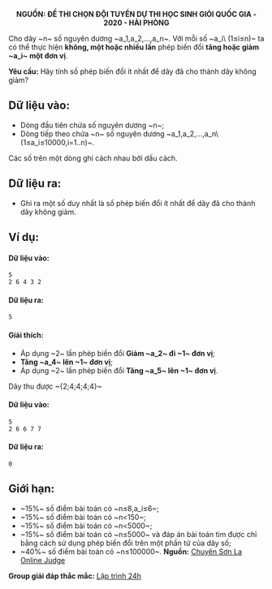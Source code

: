 **<center>NGUỒN: ĐỀ THI CHỌN ĐỘI TUYỂN DỰ THI HỌC SINH GIỎI QUỐC GIA - 2020 - HẢI PHÒNG</center>**

Cho dãy ~n~ số nguyên dương ~a_1,a_2,…,a_n~. Với mỗi số ~a_i\  (1≤i≤n)~ ta có thể thực hiện **không, một hoặc nhiều lần** phép biến đổi **tăng hoặc giảm ~a_i~ một đơn vị**.

**Yêu cầu:** Hãy tính số phép biến đổi ít nhất để dãy đã cho thành dãy không giảm?

## Dữ liệu vào:
- Dòng đầu tiên chứa số nguyên dương ~n~;
- Dòng tiếp theo chứa ~n~ số nguyên dương ~a_1,a_2,…,a_n\ (1≤a_i≤10000,i=1..n)~.

Các số trên một dòng ghi cách nhau bởi dấu cách.

## Dữ liệu ra:
- Ghi ra một số duy nhất là số phép biến đổi ít nhất để dãy đã cho thành dãy không giảm.

## Ví dụ:
#### Dữ liệu vào:
```
5
2 6 4 3 2
```

#### Dữ liệu ra:
```
5
```

#### Giải thích:
- Áp dụng ~2~ lần phép biến đổi **Giảm ~a_2~ đi ~1~ đơn vị**;
- **Tăng ~a_4~ lên ~1~ đơn vị**;
- Áp dụng ~2~ lần phép biến đổi **Tăng ~a_5~ lên ~1~ đơn vị**.

Dãy thu được ~{2;4;4;4;4}~

#### Dữ liệu vào:
```
5
2 6 6 7 7
```
#### Dữ liệu ra:
```
0
```

## Giới hạn:
- ~15\%~ số điểm bài toán có ~n≤8,a_i≤6~;
- ~15\%~ số điểm bài toán có ~n<150~;
- ~15\%~ số điểm bài toán có ~n<5000~;
- ~15\%~ số điểm bài toán có ~n≤5000~ và đáp án bài toán tìm được chỉ bằng cách sử dụng phép biến đổi trên một phần tử của dãy số;
- ~40\%~ số điểm bài toán có ~n≤100000~.
**Nguồn:** [Chuyên Sơn La Online Judge](http://csloj.ddns.net/)

**Group giải đáp thắc mắc:** [Lập trình 24h](https://www.facebook.com/groups/1386904321519984)